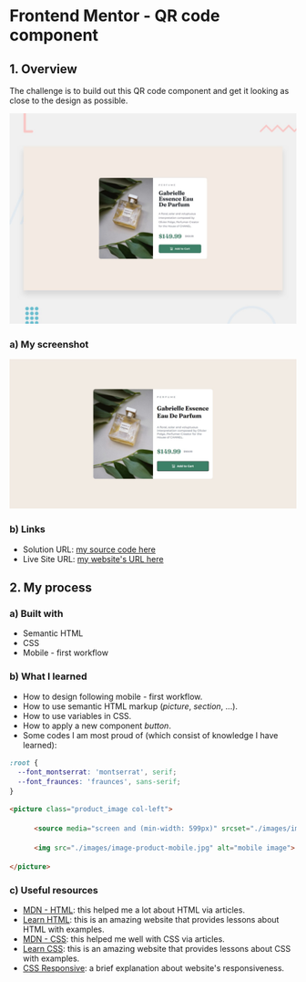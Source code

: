 # Frontend Mentor - QR code component

## 1. Overview

The challenge is to build out this QR code component and get it looking as close to the design as possible.

![Design preview for the Product preview card component coding challenge](./design/desktop-preview.jpg)

### a) My screenshot

![My screenshot for the Product preview card component coding challenge](./screenshot.jpeg)

### b) Links

- Solution URL: [my source code here](https://github.com/hieutrantrong21520859MMCL21/FrontEndPractice_Intern_ProductPreviewCardComponent)
- Live Site URL: [my website's URL here](https://hieutrantrong21520859mmcl21.github.io/FrontEndPractice_Intern_ProductPreviewCardComponent/)

## 2. My process

### a) Built with

- Semantic HTML
- CSS
- Mobile - first workflow

### b) What I learned

- How to design following mobile - first workflow.
- How to use semantic HTML markup (*picture*, *section*, ...).
- How to use variables in CSS.
- How to apply a new component *button*.
- Some codes I am most proud of (which consist of knowledge I have learned):

```css
:root {
  --font_montserrat: 'montserrat', serif;
  --font_fraunces: 'fraunces', sans-serif;
}
```
```html
<picture class="product_image col-left">
      
      <source media="screen and (min-width: 599px)" srcset="./images/image-product-desktop.jpg" alt="desktop image">

      <img src="./images/image-product-mobile.jpg" alt="mobile image">

</picture>
```

### c) Useful resources

- [MDN - HTML](https://developer.mozilla.org/en-US/docs/Web/HTML): this helped me a lot about HTML via articles.
- [Learn HTML](https://web.dev/learn/html): this is an amazing website that provides lessons about HTML with examples.
- [MDN - CSS](https://developer.mozilla.org/en-US/docs/Web/CSS): this helped me well with CSS via articles.
- [Learn CSS](https://web.dev/learn/css): this is an amazing website that provides lessons about CSS with examples.
- [CSS Responsive](https://www.w3schools.com/css/css_rwd_intro.asp): a brief explanation about website's responsiveness.
